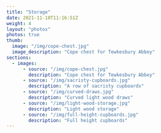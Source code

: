```yaml
---
title: "Storage"
date: 2021-11-18T11:16:51Z
weight: 4
layout: "photos"
photos: true
thumb:
  image: "/img/cope-chest.jpg"
  image_description: "Cope chest for Tewkesbury Abbey"
sections:
  - images:
      - source: "/img/cope-chest.jpg"
        description: "Cope chest for Tewkesbury Abbey"
      - source: "/img/sacristy-cupboards.jpg"
        description: "A row of sacristy cupboards"
      - source: "/img/curved-draws.jpg"
        description: "Curved light wood draws"
      - source: "/img/light-wood-storage.jpg"
        description: "Light wood storage"
      - source: "/img/full-height-cupboards.jpg"
        description: "Full height cupboards"
---
```


